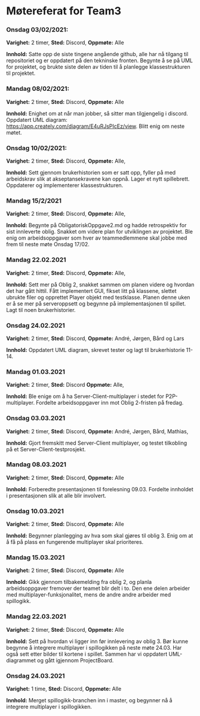 # Møtereferat for Team3

### Onsdag 03/02/2021:
**Varighet:** 2 timer,
**Sted:** Discord,
**Oppmøte:** Alle

**Innhold:** Satte opp de siste tingene angående github, alle har nå tilgang til repositoriet og er oppdatert på den tekninske fronten.
Begynte å se på UML for projektet, og brukte siste delen av tiden til å planlegge klassestrukturen til projektet.


### Mandag 08/02/2021:
**Varighet:** 2 timer,
**Sted:** Discord,
**Oppmøte:** Alle

**Innhold:** Enighet om at når man jobber, så sitter man tilgjengelig i discord.
Oppdatert UML diagram: https://app.creately.com/diagram/E4uRJsPIcEz/view. Blitt enig om neste møtet.


### Onsdag 10/02/2021:
**Varighet:** 2 timer,
**Sted:** Discord,
**Oppmøte:** Alle,

**Innhold:** Sett gjennom brukerhistorien som er satt opp, fyller på med arbeidskrav slik at akseptansekravene kan oppnå. Lager
et nytt spillebrett. Oppdaterer og implementerer klassestrukturen.


### Mandag 15/2/2021
**Varighet:** 2 timer,
**Sted:** Discord,
**Oppmøte:** Alle,

**Innhold:** Begynte på ObligatoriskOppgave2.md og hadde retrospektiv for sist innleverte oblig. Snakket om videre plan for utviklingen
av projektet. Ble enig om arbeidsoppgaver som hver av teammedlemmene skal jobbe med frem til neste møte Onsdag 17/02.


### Mandag 22.02.2021
**Varighet:** 2 timer, 
**Sted:** Discord,
**Oppmøte:** Alle,

**Innhold:** Sett mer på Oblig 2, snakket sammen om planen videre og hvordan det har gått hittil. Fått implementert GUI, fikset litt på klassene, slettet
ubrukte filer og opprettet Player objekt med testklasse. Planen denne uken er å se mer på serveroppsett og begynne på implementasjonen til spillet.
Lagt til noen brukerhistorier.


### Onsdag 24.02.2021
**Varighet:** 2 timer,
**Sted:** Discord,
**Oppmøte:** André, Jørgen, Bård og Lars

**Innhold:** Oppdatert UML diagram, skrevet tester og lagt til brukerhistorie 11-14.


### Mandag 01.03.2021
**Varighet:** 2 timer,
**Sted:** Discord
**Oppmøte:** Alle,

**Innhold:** Ble enige om å ha Server-Client-multiplayer i stedet for P2P-multiplayer. 
Fordelte arbeidsoppgaver inn mot Oblig 2-fristen på fredag.


### Onsdag 03.03.2021
**Varighet:** 2 timer,
**Sted:** Discord,
**Oppmøte:** André, Jørgen, Bård, Mathias,

**Innhold:** Gjort fremskitt med Server-Client multiplayer, og testet tilkobling
på et Server-Client-testprosjekt.

### Mandag 08.03.2021
**Varighet:** 2 timer,
**Sted:** Discord,
**Oppmøte:** Alle

**Innhold:** Forberedte presentasjonen til forelesning 09.03. Fordelte innholdet
i presentasjonen slik at alle blir involvert.


### Onsdag 10.03.2021
**Varighet:** 2 timer,
**Sted:** Discord,
**Oppmøte:** Alle

**Innhold:** Begynner planlegging av hva som skal gjøres til oblig 3. Enig om at
å få på plass en fungerende multiplayer skal prioriteres.


### Mandag 15.03.2021
**Varighet:** 2 timer,
**Sted:** Discord,
**Oppmøte:** Alle

**Innhold:** Gikk gjennom tilbakemelding fra oblig 2, og planla arbeidsoppgaver
fremover der teamet blir delt i to. Den ene delen arbeider med
multiplayer-funksjonalitet, mens de andre andre arbeider med spillogikk.


### Mandag 22.03.2021
**Varighet:** 2 timer,
**Sted:** Discord,
**Oppmøte:** Alle

**Innhold:** Sett på hvordan vi ligger inn før innlevering av oblig 3. Bør kunne
begynne å integrere multiplayer i spillogikken på neste møte 24.03. Har også sett
etter bilder til kortene i spillet. Sammen har vi oppdatert UML-diagrammet og gått igjennom ProjectBoard.



### Onsdag 24.03.2021
**Varighet:** 1 time,
**Sted:** Discord,
**Oppmøte:** Alle

**Innhold:** Merget spillogikk-branchen inn i master, og begynner nå å integrere
multiplayer i spillogikken.
